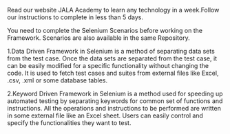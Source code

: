 Read our website JALA Academy to learn any technology in a week.Follow our instructions to complete in less than 5 days.

You need to complete the Selenium Scenarios before working on the Framework. Scenarios are also available in the same Repository.


1.Data Driven Framework in Selenium is a method of separating data sets from the test case. Once the data sets are separated from the test case, it can be easily modified for a specific functionality without changing the code.
It is used to fetch test cases and suites from external files like Excel, .csv, .xml or some database tables.


2.Keyword Driven Framework in Selenium is a method used for speeding up automated testing by separating keywords for common set of functions and instructions. All the operations and instructions to be performed are written in some external file like an Excel sheet. Users can easily control and specify the functionalities they want to test.